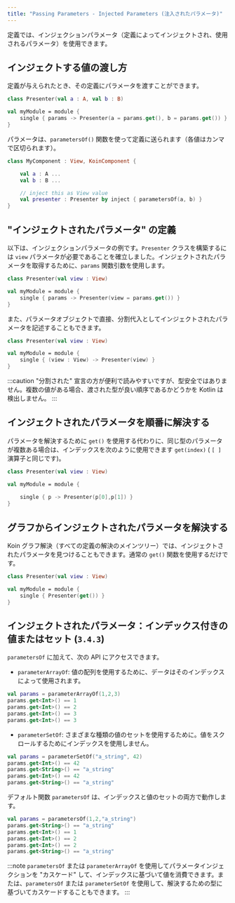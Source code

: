 ```yaml
---
title: "Passing Parameters - Injected Parameters (注入されたパラメータ)"
---
```

定義では、インジェクションパラメータ（定義によってインジェクトされ、使用されるパラメータ）を使用できます。

## インジェクトする値の渡し方

定義が与えられたとき、その定義にパラメータを渡すことができます。

```kotlin
class Presenter(val a : A, val b : B)

val myModule = module {
    single { params -> Presenter(a = params.get(), b = params.get()) }
}
```

パラメータは、`parametersOf()` 関数を使って定義に送られます（各値はカンマで区切られます）。

```kotlin
class MyComponent : View, KoinComponent {

    val a : A ...
    val b : B ... 

    // inject this as View value
    val presenter : Presenter by inject { parametersOf(a, b) }
}
```

## "インジェクトされたパラメータ" の定義

以下は、インジェクションパラメータの例です。`Presenter` クラスを構築するには `view` パラメータが必要であることを確立しました。インジェクトされたパラメータを取得するために、`params` 関数引数を使用します。

```kotlin
class Presenter(val view : View)

val myModule = module {
    single { params -> Presenter(view = params.get()) }
}
```

また、パラメータオブジェクトで直接、分割代入としてインジェクトされたパラメータを記述することもできます。

```kotlin
class Presenter(val view : View)

val myModule = module {
    single { (view : View) -> Presenter(view) }
}
```

:::caution
 "分割された" 宣言の方が便利で読みやすいですが、型安全ではありません。複数の値がある場合、渡された型が良い順序であるかどうかを Kotlin は検出しません。
:::

## インジェクトされたパラメータを順番に解決する

パラメータを解決するために `get()` を使用する代わりに、同じ型のパラメータが複数ある場合は、インデックスを次のように使用できます `get(index)` ( `[ ]` 演算子と同じです)。

```kotlin
class Presenter(val view : View)

val myModule = module {
    
    single { p -> Presenter(p[0],p[1]) }
}
```

## グラフからインジェクトされたパラメータを解決する

Koin グラフ解決（すべての定義の解決のメインツリー）では、インジェクトされたパラメータを見つけることもできます。通常の `get()` 関数を使用するだけです。

```kotlin
class Presenter(val view : View)

val myModule = module {
    single { Presenter(get()) }
}
```

## インジェクトされたパラメータ：インデックス付きの値またはセット (`3.4.3`)

`parametersOf` に加えて、次の API にアクセスできます。

- `parameterArrayOf`: 値の配列を使用するために、データはそのインデックスによって使用されます。

```kotlin
val params = parameterArrayOf(1,2,3)
params.get<Int>() == 1
params.get<Int>() == 2
params.get<Int>() == 3
params.get<Int>() == 3
```

- `parameterSetOf`: さまざまな種類の値のセットを使用するために。値をスクロールするためにインデックスを使用しません。

```kotlin
val params = parameterSetOf("a_string", 42)
params.get<Int>() == 42
params.get<String>() == "a_string"
params.get<Int>() == 42
params.get<String>() == "a_string"
```

デフォルト関数 `parametersOf` は、インデックスと値のセットの両方で動作します。

```kotlin
val params = parametersOf(1,2,"a_string")
params.get<String>() == "a_string"
params.get<Int>() == 1
params.get<Int>() == 2
params.get<Int>() == 2
params.get<String>() == "a_string"
```

:::note
  `parametersOf` または `parameterArrayOf` を使用してパラメータインジェクションを "カスケード" して、インデックスに基づいて値を消費できます。または、`parametersOf` または `parameterSetOf` を使用して、解決するための型に基づいてカスケードすることもできます。 
:::